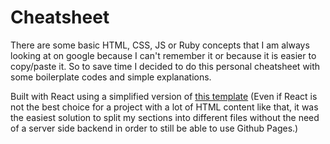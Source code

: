 # Cheatsheet

There are some basic HTML, CSS, JS or Ruby concepts that I am always looking at on google because I can't remember it or because it is easier to copy/paste it. So to save time I decided to do this personal cheatsheet with some boilerplate codes and simple explanations.


Built with React using a simplified version of [this template](https://github.com/HashemKhalifa/webpack-react-boilerplate)
(Even if React is not the best choice for a project with a lot of HTML content like that, it was the easiest solution to split my sections into different files without the need of a server side backend in order to still be able to use Github Pages.)
